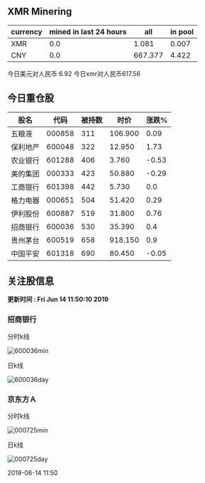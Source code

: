 ## XMR Minering

|currency|mined in last 24 hours|all|in pool|
|---|---|---|---|
|XMR|0.0|1.081|0.007|
|CNY|0.0|667.377|4.422|

今日美元对人民币 6.92	今日xmr对人民币617.56


## 今日重仓股 

|股名|代码|被持数|时价|涨跌%|
|---|---|---|---|---|
|五粮液|000858|311|106.900|0.09|
|保利地产|600048|322|12.950|1.73|
|农业银行|601288|406|3.760|-0.53|
|美的集团|000333|423|50.880|-0.29|
|工商银行|601398|442|5.730|0.0|
|格力电器|000651|504|51.420|0.29|
|伊利股份|600887|519|31.800|0.76|
|招商银行|600036|530|35.390|0.4|
|贵州茅台|600519|658|918.150|0.9|
|中国平安|601318|690|80.450|-0.05|

## 关注股信息
**更新时间 : Fri Jun 14 11:50:10 2019**
### 招商银行 
分时k线

![600036min](http://image.sinajs.cn/newchart/min/n/sh600036.gif)

日k线

![600036day](http://image.sinajs.cn/newchart/daily/n/sh600036.gif)

### 京东方Ａ 
分时k线

![000725min](http://image.sinajs.cn/newchart/min/n/sz000725.gif)

日k线

![000725day](http://image.sinajs.cn/newchart/daily/n/sz000725.gif)

2019-06-14 11:50
